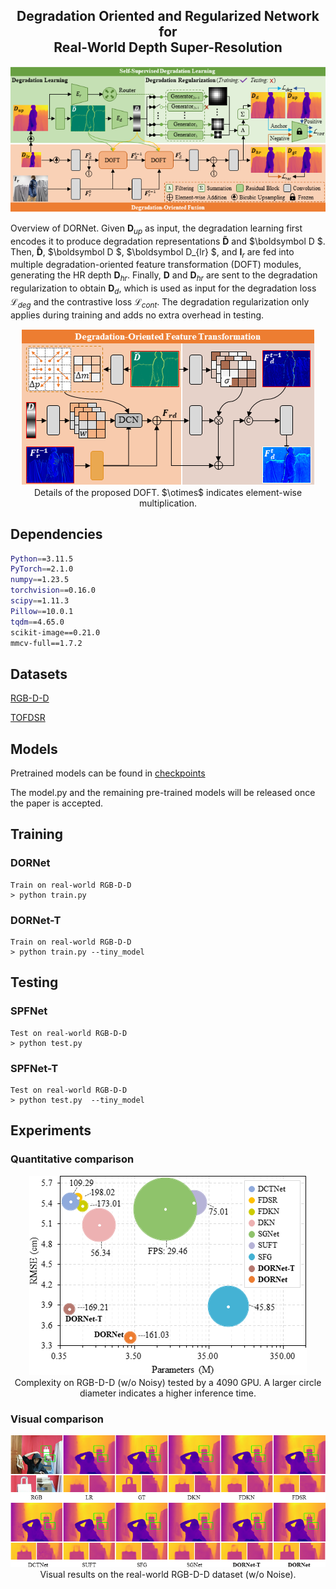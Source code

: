 <p align="center">
<h2 align="center"> Degradation Oriented and Regularized Network for <br> Real-World Depth Super-Resolution </h2>

<p align="center">
<img src="Figs/Pipeline.png"/>
</p>

Overview of DORNet. Given $\boldsymbol D_{up}$ as input, the degradation learning first encodes it to produce degradation representations $\boldsymbol {\tilde{D}}$  and $\boldsymbol D $. Then, $\boldsymbol {\tilde{D}}$,  $\boldsymbol D $, $\boldsymbol D_{lr} $, and $\boldsymbol I_{r}$ are fed into multiple degradation-oriented feature transformation (DOFT) modules, generating the HR depth $\boldsymbol D_{hr}$. Finally, $\boldsymbol D$ and $\boldsymbol D_{hr}$ are sent to the degradation regularization to obtain $\boldsymbol D_{d}$, which is used as input for the degradation loss $\mathcal L_{deg}$ and the contrastive loss $\mathcal L_{cont}$. The degradation regularization only applies during training and adds no extra overhead in testing.

<p align="center">
<img src="Figs/DOFT.png"/>
<br>
Details of the proposed DOFT. $\otimes$ indicates element-wise multiplication.
</p>


## Dependencies

```bash
Python==3.11.5
PyTorch==2.1.0
numpy==1.23.5 
torchvision==0.16.0
scipy==1.11.3
Pillow==10.0.1
tqdm==4.65.0
scikit-image==0.21.0
mmcv-full==1.7.2
```

## Datasets

[RGB-D-D](https://github.com/lingzhi96/RGB-D-D-Dataset)

[TOFDSR](https://yanzq95.github.io/projectpage/TOFDC/index.html)


## Models

Pretrained models can be found in  <a href="https://github.com/anonymousdsr/DORNet/tree/main/checkpoints">checkpoints</a>

The model.py and the remaining pre-trained models will be released once the paper is accepted.

## Training

### DORNet

```
Train on real-world RGB-D-D
> python train.py
```

### DORNet-T

```
Train on real-world RGB-D-D
> python train.py --tiny_model
```

## Testing

### SPFNet

```
Test on real-world RGB-D-D
> python test.py
```

### SPFNet-T

```
Test on real-world RGB-D-D
> python test.py  --tiny_model
```

## Experiments

### Quantitative comparison

<p align="center">
<img src="Figs/Params_Time.png"/>
<br>
Complexity on RGB-D-D (w/o Noisy) tested by a 4090 GPU. A larger circle diameter indicates a higher inference time.
</p>


### Visual comparison

<p align="center">
<img src="Figs/RGBDD.png"/>
<br>
Visual results on the real-world RGB-D-D dataset (w/o Noise).
</p>

